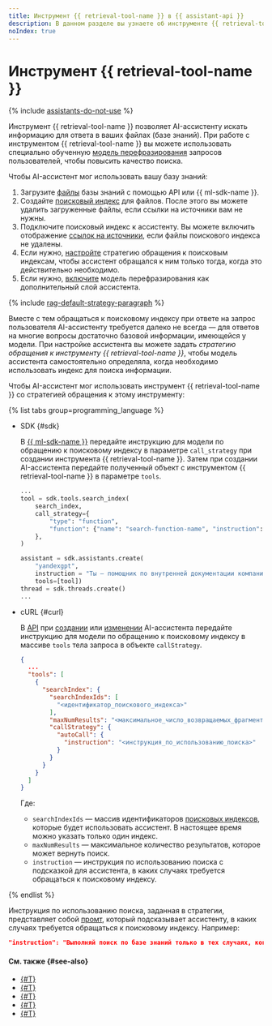 ```yaml
---
title: Инструмент {{ retrieval-tool-name }} в {{ assistant-api }}
description: В данном разделе вы узнаете об инструменте {{ retrieval-tool-name }} {{ assistant-api }}, с помощью которого вы можете создавать персонализированных ассистентов, реализующих сценарий генеративного ответа с учетом информации из поисковых индексов.
noIndex: true
---
```


# Инструмент {{ retrieval-tool-name }}

{% include [assistants-do-not-use](../../../../_includes/ai-studio/ai-assistant-disclaimer.md) %}

Инструмент {{ retrieval-tool-name }} позволяет AI-ассистенту искать информацию для ответа в ваших файлах (базе знаний). При работе с инструментом {{ retrieval-tool-name }} вы можете использовать специально обученную [модель перефразирования](../rephraser.md) запросов пользователей, чтобы повысить качество поиска.

Чтобы AI-ассистент мог использовать вашу базу знаний:

1. Загрузите [файлы](../files.md) базы знаний с помощью API или {{ ml-sdk-name }}.
1. Создайте [поисковый индекс](../search-index.md) для файлов. После этого вы можете удалить загруженные файлы, если ссылки на источники вам не нужны.
1. Подключите поисковый индекс к ассистенту. Вы можете включить отображение [ссылок на источники](../files.md#citations), если файлы поискового индекса не удалены.
1. Если нужно, [настройте](../../../operations/assistant/create-with-searchindex.md) стратегию обращения к поисковым индексам, чтобы ассистент обращался к ним только тогда, когда это действительно необходимо.
1. Если нужно, [включите](../../../operations/assistant/rephraser.md) модель перефразирования как дополнительный слой ассистента.

{% include [rag-default-strategy-paragraph](../../../../_includes/ai-studio/assistants/rag-default-strategy-paragraph.md) %}

Вместе с тем обращаться к поисковому индексу при ответе на запрос пользователя AI-ассистенту требуется далеко не всегда — для ответов на многие вопросы достаточно базовой информации, имеющейся у модели. При настройке ассистента вы можете задать _стратегию обращения к инструменту {{ retrieval-tool-name }}_, чтобы модель ассистента самостоятельно определяла, когда необходимо использовать индекс для поиска информации.

Чтобы AI-ассистент мог использовать инструмент {{ retrieval-tool-name }} со стратегией обращения к этому инструменту:

{% list tabs group=programming_language %}

- SDK {#sdk}

  В [{{ ml-sdk-name }}](../../../sdk/index.md) передайте инструкцию для модели по обращению к поисковому индексу в параметре `call_strategy` при создании инструмента {{ retrieval-tool-name }}. Затем при создании AI-ассистента передайте полученный объект с инструментом {{ retrieval-tool-name }} в параметре `tools`.

  ```python
  ...
  tool = sdk.tools.search_index(
      search_index,
      call_strategy={
          "type": "function",
          "function": {"name": "search-function-name", "instruction": "<инструкция_по_использованию_поиска>"},
      },
  )

  assistant = sdk.assistants.create(
      "yandexgpt", 
      instruction = "Ты — помощник по внутренней документации компании. Отвечай вежливо. Если информация не содержится в документах ниже, не придумывай ответ.", 
      tools=[tool])
  thread = sdk.threads.create()
  ...
  ```

- cURL {#curl}

  В [API](../../api.md) при [создании](../../../assistants/api-ref/Assistant/create.md) или [изменении](../../../assistants/api-ref/Assistant/update.md) AI-ассистента передайте инструкцию для модели по обращению к поисковому индексу в массиве `tools` тела запроса в объекте `callStrategy`.

  ```json
  {
    ...
    "tools": [
      {
        "searchIndex": {
          "searchIndexIds": [
            "<идентификатор_поискового_индекса>"
          ],
          "maxNumResults": "<максимальное_число_возвращаемых_фрагментов>",
          "callStrategy": {
            "autoCall": {
              "instruction": "<инструкция_по_использованию_поиска>"
            }
          }
        }
      }
    ]
  }
  ```

  Где:
  * `searchIndexIds` — массив идентификаторов [поисковых индексов](../search-index.md), которые будет использовать ассистент. В настоящее время можно указать только один индекс.
  * `maxNumResults` — максимальное количество результатов, которое может вернуть поиск.
  * `instruction` — инструкция по использованию поиска с подсказкой для ассистента, в каких случаях требуется обращаться к поисковому индексу.

{% endlist %}

Инструкция по использованию поиска, заданная в стратегии, представляет собой [промт](../../index.md#prompt), который подсказывает ассистенту, в каких случаях требуется обращаться к поисковому индексу. Например:

```json
"instruction": "Выполняй поиск по базе знаний только в тех случаях, когда пользователь тебя специально об этом попросит."
```

#### См. также {#see-also}

* [{#T}](../files.md)
* [{#T}](../search-index.md)
* [{#T}](../rephraser.md)
* [{#T}](../../../operations/assistant/create-with-searchindex.md)
* [{#T}](./web-search.md)